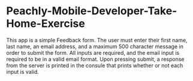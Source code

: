 # Peachly-Mobile-Developer-Take-Home-Exercise
This app is a simple Feedback form. The user must enter their first name, last name, an email address, and a maximum 500 character message in order to submit the form. All inputs are required, and the email input is required to be in a valid email format. Upon pressing submit, a response from the server is printed in the consule that prints whether or not each input is valid. 
